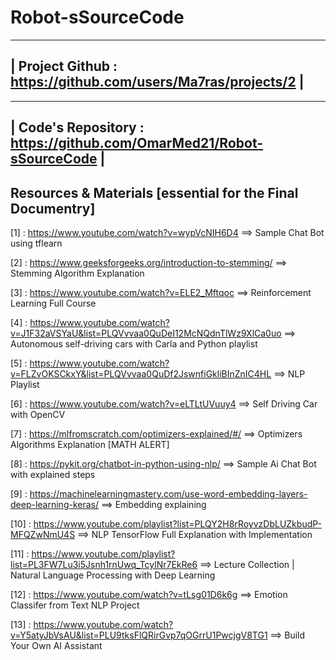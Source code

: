 # Robot-sSourceCode
---------------------------------------------------------------
| Project Github : https://github.com/users/Ma7ras/projects/2 |
---------------------------------------------------------------
----------------------------------------------------------------------
| Code's Repository : https://github.com/OmarMed21/Robot-sSourceCode |
----------------------------------------------------------------------

## Resources & Materials [essential for the Final Documentry]
[1] : https://www.youtube.com/watch?v=wypVcNIH6D4 ==> Sample Chat Bot using tflearn

[2] : https://www.geeksforgeeks.org/introduction-to-stemming/ ==> Stemming Algorithm Explanation

[3] : https://www.youtube.com/watch?v=ELE2_Mftqoc ==> Reinforcement Learning Full Course

[4] : https://www.youtube.com/watch?v=J1F32aVSYaU&list=PLQVvvaa0QuDeI12McNQdnTlWz9XlCa0uo ==> Autonomous self-driving cars with Carla and Python playlist

[5] : https://www.youtube.com/watch?v=FLZvOKSCkxY&list=PLQVvvaa0QuDf2JswnfiGkliBInZnIC4HL ==> NLP Playlist

[6] : https://www.youtube.com/watch?v=eLTLtUVuuy4 ==> Self Driving Car with OpenCV

[7] : https://mlfromscratch.com/optimizers-explained/#/ ==> Optimizers Algorithms Explanation [MATH ALERT]

[8] : https://pykit.org/chatbot-in-python-using-nlp/ ==> Sample Ai Chat Bot with explained steps

[9] : https://machinelearningmastery.com/use-word-embedding-layers-deep-learning-keras/ ==> Embedding explaining

[10] : https://www.youtube.com/playlist?list=PLQY2H8rRoyvzDbLUZkbudP-MFQZwNmU4S ==> NLP TensorFlow Full Explanation with Implementation

[11] : https://www.youtube.com/playlist?list=PL3FW7Lu3i5Jsnh1rnUwq_TcylNr7EkRe6 ==> Lecture Collection | Natural Language Processing with Deep Learning

[12] : https://www.youtube.com/watch?v=tLsg01D6k6g ==> Emotion Classifer from Text NLP Project

[13] : https://www.youtube.com/watch?v=Y5atyJbVsAU&list=PLU9tksFlQRirGvp7qOGrrU1PwcjgV8TG1 ==> Build Your Own AI Assistant 

